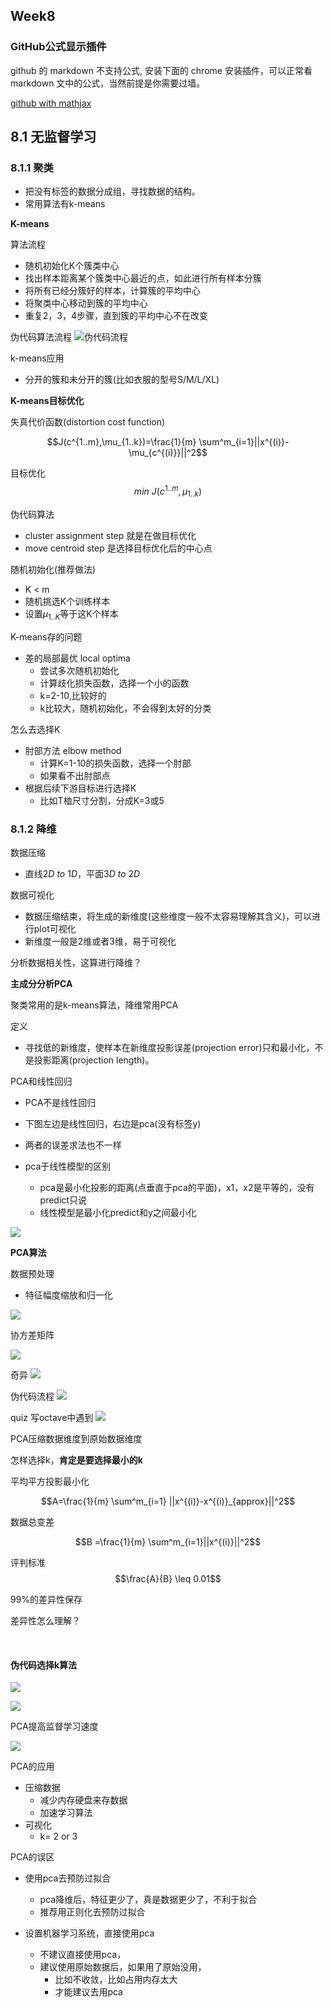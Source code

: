 ## Week8


### GitHub公式显示插件
github 的 markdown 不支持公式, 安装下面的 chrome 安装插件，可以正常看 markdown 文中的公式，当然前提是你需要过墙。

[github with mathjax](https://chrome.google.com/webstore/detail/github-with-mathjax/ioemnmodlmafdkllaclgeombjnmnbima)

## 8.1 无监督学习


### 8.1.1 聚类
- 把没有标签的数据分成组，寻找数据的结构。
- 常用算法有k-means

**K-means**

算法流程
- 随机初始化K个簇类中心
- 找出样本距离某个簇类中心最近的点，如此进行所有样本分簇
- 将所有已经分簇好的样本，计算簇的平均中心
- 将聚类中心移动到簇的平均中心
- 重复2，3，4步骤，直到簇的平均中心不在改变

伪代码算法流程
![伪代码流程](https://user-images.githubusercontent.com/41643043/56502421-d9563d80-6544-11e9-9001-e64d5b4fd4dc.png)

k-means应用
- 分开的簇和未分开的簇(比如衣服的型号S/M/L/XL)


**K-means目标优化**

失真代价函数(distortion cost function)

$$J(c^{1..m},\mu_{1..k})=\frac{1}{m} \sum^m_{i=1}||x^{(i)}-\mu_{c^{(i)}}||^2$$

目标优化
$$min\ J(c^{1..m},\mu_{1..k})$$

伪代码算法
- cluster assignment step 就是在做目标优化
- move centroid step 是选择目标优化后的中心点

随机初始化(推荐做法)
- K < m
- 随机挑选K个训练样本
- 设置$\mu_{1..K}$等于这K个样本

K-means存的问题

- 差的局部最优 local optima
    - 尝试多次随机初始化
    - 计算歧化损失函数，选择一个小的函数
    - k=2-10,比较好的
    - k比较大，随机初始化，不会得到太好的分类


怎么去选择K
- 肘部方法 elbow method
    - 计算K=1-10的损失函数，选择一个肘部
    - 如果看不出肘部点
- 根据后续下游目标进行选择K
    - 比如T桖尺寸分割，分成K=3或5



### 8.1.2 降维

数据压缩
- 直线$2D\ to\ 1D$，平面$3D\ to\ 2D$

数据可视化
- 数据压缩结束，将生成的新维度(这些维度一般不太容易理解其含义)，可以进行plot可视化
- 新维度一般是2维或者3维，易于可视化


分析数据相关性，这算进行降维？

**主成分分析PCA**

聚类常用的是k-means算法，降维常用PCA

定义
- 寻找低的新维度，使样本在新维度投影误差(projection error)只和最小化，不是投影距离(projection length)。

PCA和线性回归
- PCA不是线性回归
- 下图左边是线性回归，右边是pca(没有标签y)
- 两者的误差求法也不一样

- pca于线性模型的区别
    - pca是最小化投影的距离(点垂直于pca的平面)，x1，x2是平等的，没有predict只说
    - 线性模型是最小化predict和y之间最小化
    
![](https://user-images.githubusercontent.com/41643043/56542952-99be3e80-65a2-11e9-933c-9952964e5628.png)


**PCA算法**

数据预处理
- 特征幅度缩放和归一化

![](https://user-images.githubusercontent.com/41643043/56543898-73e66900-65a5-11e9-9cb3-50e94c640819.png)


协方差矩阵

![](https://user-images.githubusercontent.com/41643043/56543903-76e15980-65a5-11e9-91a3-323e262fd64c.png)

奇异
![](https://user-images.githubusercontent.com/41643043/56543904-76e15980-65a5-11e9-937a-107bb47cf526.png)







伪代码流程
![](https://user-images.githubusercontent.com/41643043/56543905-7779f000-65a5-11e9-8f1e-538c410f7936.png)





quiz
写octave中遇到
![](https://user-images.githubusercontent.com/41643043/56543909-7779f000-65a5-11e9-8503-062e6c7f440c.png)






PCA压缩数据维度到原始数据维度


怎样选择k，**肯定是要选择最小的k**

平均平方投影最小化

$$A=\frac{1}{m} \sum^m_{i=1} ||x^{(i)}-x^{(i)}_{approx}||^2$$

数据总变差

$$B =\frac{1}{m} \sum^m_{i=1}||x^{(i)}||^2$$

评判标准
$$\frac{A}{B} \leq 0.01$$

99%的差异性保存

差异性怎么理解？



&nbsp;

#### 伪代码选择k算法
![](https://user-images.githubusercontent.com/41643043/56545338-de99a380-65a9-11e9-923b-0e8887fe9644.png)

![](https://user-images.githubusercontent.com/41643043/56545339-df323a00-65a9-11e9-881d-aef0b7d92fff.png)


PCA提高监督学习速度

![](https://user-images.githubusercontent.com/41643043/56571143-e891c580-65ee-11e9-8630-dce130529d6d.png)


PCA的应用
- 压缩数据
    - 减少内存硬盘来存数据
    - 加速学习算法
- 可视化
    - k= 2 or 3

PCA的误区

- 使用pca去预防过拟合
    - pca降维后，特征更少了，真是数据更少了，不利于拟合
    - 推荐用正则化去预防过拟合

- 设置机器学习系统，直接使用pca
    - 不建议直接使用pca，
    - 建议使用原始数据后，如果用了原始没用，
        - 比如不收敛，比如占用内存太大
        - 才能建议去用pca













